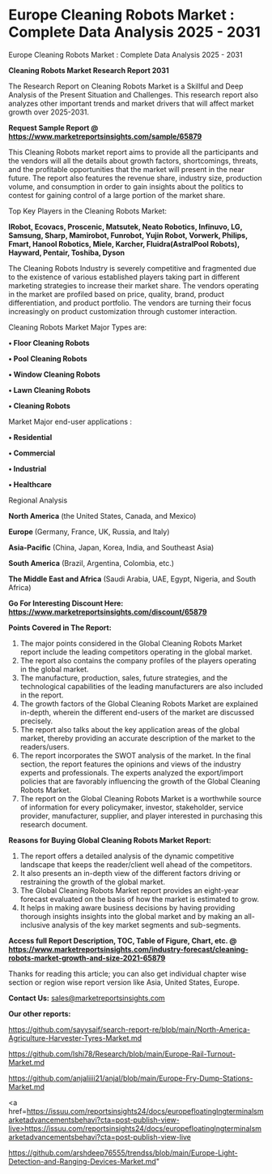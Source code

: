 # Europe Cleaning Robots Market : Complete Data Analysis 2025 - 2031
Europe Cleaning Robots Market : Complete Data Analysis 2025 - 2031

<strong>Cleaning Robots Market Research Report 2031</strong>

The Research Report on Cleaning Robots Market is a Skillful and Deep Analysis of the Present Situation and Challenges. This research report also analyzes other important trends and market drivers that will affect market growth over 2025-2031.

<strong>Request Sample Report @ <a href=https://www.marketreportsinsights.com/sample/65879>https://www.marketreportsinsights.com/sample/65879</a></strong>

This Cleaning Robots market report aims to provide all the participants and the vendors will all the details about growth factors, shortcomings, threats, and the profitable opportunities that the market will present in the near future. The report also features the revenue share, industry size, production volume, and consumption in order to gain insights about the politics to contest for gaining control of a large portion of the market share.

Top Key Players in the Cleaning Robots Market:

<strong>IRobot, Ecovacs, Proscenic, Matsutek, Neato Robotics, Infinuvo, LG, Samsung, Sharp, Mamirobot, Funrobot, Yujin Robot, Vorwerk, Philips, Fmart, Hanool Robotics, Miele, Karcher, Fluidra(AstralPool Robots), Hayward, Pentair, Toshiba, Dyson</strong>

The Cleaning Robots Industry is severely competitive and fragmented due to the existence of various established players taking part in different marketing strategies to increase their market share. The vendors operating in the market are profiled based on price, quality, brand, product differentiation, and product portfolio. The vendors are turning their focus increasingly on product customization through customer interaction.

Cleaning Robots Market Major Types are:

<strong>• Floor Cleaning Robots

• Pool Cleaning Robots

• Window Cleaning Robots

• Lawn Cleaning Robots

• Cleaning Robots</strong>

Market Major end-user applications :

<strong>• Residential

• Commercial

• Industrial

• Healthcare</strong>

Regional Analysis

</u><strong><b>North America</b></strong> (the United States, Canada, and Mexico)

<strong><b>Europe </b></strong>(Germany, France, UK, Russia, and Italy)

<strong><b>Asia-Pacific</b></strong> (China, Japan, Korea, India, and Southeast Asia)

<strong><b>South America</b></strong> (Brazil, Argentina, Colombia, etc.)

<strong><b>The Middle East and Africa</b></strong> (Saudi Arabia, UAE, Egypt, Nigeria, and South Africa)

<strong>Go For Interesting Discount Here: <a href=https://www.marketreportsinsights.com/discount/65879>https://www.marketreportsinsights.com/discount/65879</a></strong>

<strong>Points Covered in The Report:</strong>
<ol>
  <li>The major points considered in the Global Cleaning Robots Market report include the leading competitors operating in the global market.</li>
  <li>The report also contains the company profiles of the players operating in the global market.</li>
  <li>The manufacture, production, sales, future strategies, and the technological capabilities of the leading manufacturers are also included in the report.</li>
  <li>The growth factors of the Global Cleaning Robots Market are explained in-depth, wherein the different end-users of the market are discussed precisely.</li>
  <li>The report also talks about the key application areas of the global market, thereby providing an accurate description of the market to the readers/users.</li>
  <li>The report incorporates the SWOT analysis of the market. In the final section, the report features the opinions and views of the industry experts and professionals. The experts analyzed the export/import policies that are favorably influencing the growth of the Global Cleaning Robots Market.</li>
  <li>The report on the Global Cleaning Robots Market is a worthwhile source of information for every policymaker, investor, stakeholder, service provider, manufacturer, supplier, and player interested in purchasing this research document.</li>
</ol>
<strong>Reasons for Buying Global Cleaning Robots Market Report:</strong>

<ol>
  <li>The report offers a detailed analysis of the dynamic competitive landscape that keeps the reader/client well ahead of the competitors.</li>
  <li>It also presents an in-depth view of the different factors driving or restraining the growth of the global market.</li>
  <li>The Global Cleaning Robots Market report provides an eight-year forecast evaluated on the basis of how the market is estimated to grow.</li>
  <li>It helps in making aware business decisions by having providing thorough insights insights into the global market and by making an all-inclusive analysis of the key market segments and sub-segments.</li>
</ol>
<strong>Access full Report Description, TOC, Table of Figure, Chart, etc. @ <a href=https://www.marketreportsinsights.com/industry-forecast/cleaning-robots-market-growth-and-size-2021-65879>https://www.marketreportsinsights.com/industry-forecast/cleaning-robots-market-growth-and-size-2021-65879</a></strong>


Thanks for reading this article; you can also get individual chapter wise section or region wise report version like Asia, United States, Europe.

<strong>Contact Us:</strong>
sales@marketreportsinsights.com

<strong>Our other reports:</strong>

<a href=https://github.com/sayysaif/search-report-re/blob/main/North-America-Agriculture-Harvester-Tyres-Market.md>https://github.com/sayysaif/search-report-re/blob/main/North-America-Agriculture-Harvester-Tyres-Market.md</a>

<a href=https://github.com/Ishi78/Research/blob/main/Europe-Rail-Turnout-Market.md>https://github.com/Ishi78/Research/blob/main/Europe-Rail-Turnout-Market.md</a>

<a href=https://github.com/anjaliiii21/anjal/blob/main/Europe-Fry-Dump-Stations-Market.md>https://github.com/anjaliiii21/anjal/blob/main/Europe-Fry-Dump-Stations-Market.md</a>

<a href=https://issuu.com/reportsinsights24/docs/europefloatinglngterminalsmarketadvancementsbehavi?cta=post-publish-view-live>https://issuu.com/reportsinsights24/docs/europefloatinglngterminalsmarketadvancementsbehavi?cta=post-publish-view-live</a>

<a href=https://github.com/arshdeep76555/trendss/blob/main/Europe-Light-Detection-and-Ranging-Devices-Market.md>https://github.com/arshdeep76555/trendss/blob/main/Europe-Light-Detection-and-Ranging-Devices-Market.md</a>"
